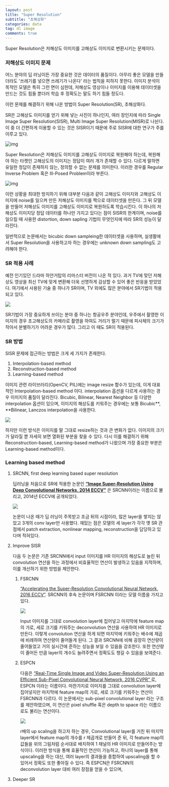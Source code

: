 ```yaml
---
layout: post
title: "Super Resolution"
subtitle: "초해상화"
categories: data
tag: dl image
comments: true
---
```


Super Resolution은 저해상도 이미지를 고해상도 이미지로 변환시키는 문제이다.

### 저해상도 이미지 문제

어느 분야의 딥 러닝이든 가장 중요한 것은 데이터의 품질이다. 아무리 좋은 모델을 만들더라도 '쓰레기를 넣으면 쓰레기가 나온다' 라는 법칙을 피하지 못한다. 이미지 분석이 목적인 모델은 특히 그런 면이 심한데, 저해상도 영상이나 이미지를 이용해 데이터셋을 만드는 것도 힘들 뿐더러 학습 후 정확도는 말도 하기 힘들 정도다.

이런 문제를 해결하기 위해 나온 방법이 Super Resolution(SR), 초해상화다.

SR은 고해상도 이미지를 얻기 위해 넣는 사진이 하나인지, 여러 장인지에 따라 Single Image Super Resolution(SISR), Multi Image Super Resolution(MISR)로 나뉜다. 이 중 더 간편하게 이용할 수 있는 것은 SISR이기 때문에 주로 SISR에 대한 연구가 주를 이루고 있다.

![img](https://imgur.com/c4mNJ1C.png)

Super Resolution은 저해상도 이미지를 고해상도 이미지로 복원해야 하는데, 복원해야 하는 타켓인 고해상도의 이미지는 정답이 여러 개가 존재할 수 있다. 다르게 말하면 유일한 정답이 존재하지 않는, 정의할 수 없는 문제를 의미한다. 이러한 경우를 Regular Inverse Problem 혹은 Ill-Posed Problem이라 부른다.

![img](https://imgur.com/ntiZNsZ.png)

이런 상황을 최대한 방지하기 위해 대부분 다음과 같이 고해상도 이미지와 고해상도 이미지에 noise를 일으켜 만든 저해상도 이미지를 짝으로 데이터셋을 만든다. 그 뒤 모델을 만들어 저해상도 이미지를 고해상도 이미지로 복원하도록 학습시킨다. 이 하나의 저해상도 이미지당 정답 데이터를 하나만 가지고 있다는 점이 SISR의 한계이며, noise를 일으킬 때 사용한 distortion, down sapling 기법이 무엇인지에 따라 SR의 성능이 달라진다.

일반적으로 논문에서는 bicubic down sampleing한 데이터셋을 사용하며, 실생활에서 Super Resolution을 사용하고자 하는 경우에는 unknown down sampling도 고려해야 한다.

###  SR 적용 사례

예전 인기있던 드라마 하얀거탑의 리마스터 버전이 나온 적 있다. 과거 TV에 맞던 저해상도 영상을 최신 TV에 맞게 변환해 더욱 선명하게 감상할 수 있어 좋은 반응을 받았었다. 여기에서 사용된 기술 중 하나가 SR이며, TV 외에도 많은 분야에서 SR기법이 적용되고 있다.

![](https://imgur.com/KtcDJhm.png)

SR기법이 가장 중요하게 쓰이는 분야 중 하나는 항공우주 분야인데, 우주에서 촬영한 이미지의 경우 초고해상도의 카메라로 촬영을 하여도 거리가 멀기 때문에 피사체의 크기가 작아서 분별하기가 어려운 경우가 많다. 그리고 이 때도 SR이 적용된다.

### SR 방법

SISR 문제에 접근하는 방법은 크게 세 가지가 존재한다.

1. Interpolation-based method
2. Reconstruction-based method
3. Learning-based method

이미지 관련 라이브러리(OpenCV, PIL)에는 image resize 함수가 있는데, 이게 대표적인 Interpolation-based method 이다. interpolation 옵션을 다르게 사용하는 경우 이미지의 품질이 달라진다. Bicubic, Bilinear, Nearest Neighbor 등 다양한 interpolation 옵션이 있으며, 이미지의 해상도를 키워주는 경우에는 보통 Bicubic**, **Bilinear, Lanczos interpolation을 사용한다.

![](https://imgur.com/c8RgC1a.png)

하지만 이런 방식은 이미지를 말 그대로 resize하는 것과 큰 변화가 없다. 이미지의 크기가 달라질 뿐 자세히 보면 열화된 부분을 찾을 수 있다. 다시 이를 해결하기 위해 Reconstruction-based, Learning-based method가 나왔으며 가장 중요한 부분은 Learning-based method이다.

### Learning based method

1. SRCNN, first deep learning based super resolution

   딥러닝을 처음으로 SR에 적용한 논문인  [**“Image Super-Resolution Using Deep Convolutional Networks, 2014 ECCV”**](https://arxiv.org/pdf/1501.00092.pdf)  은 SRCNN이라는 이름으로 불리고,  2014년 ECCV에 공개되었다.

   ![](https://imgur.com/O5UL137.png)

   논문이 나온 때가 딥 러닝이 주목받고 조금 뒤의 시점이라, 많은 layer을 쌓지는 않았고 3개의 conv layer만 사용했다. 재밌는 점은 모델의 세 layer가 각각 옛 SR 관점에서 patch extraction, nonlinear mapping, reconstruction을 담당하고 있다며 적혀있다.

2. Improve SISR

   다음 두 논문은 기존 SRCNN에서 input 이미지를 HR 이미지의 해상도로 늘린 뒤 convolution 연산을 하는 과정에서 비효율적인 연산이 발생하고 있음을 지적하며, 이를 개선하기 위한 방법을 제안한다.

   1. FSRCNN

       [“Accelerating the Super-Resolution Convolutional Neural Network, 2016 ECCV”](http://mmlab.ie.cuhk.edu.hk/projects/FSRCNN.html). SRCNN의 후속 논문이며 FSRCNN 이라는 모델 이름을 가지고 있다.

      ![](https://imgur.com/gby4sLp.png)



      Input 이미지를 그대로 convolution layer에 집어넣고 마지막에 feature map의 가로, 세로 크기를 키워주는 deconvolution 연산을 사용하여 HR 이미지로 만든다. 이렇게 convolution 연산을 하게 되면 마지막에 키워주는 배수에 제곱에 비례하여 연산량이 줄어들게 된다. 그 결과 SRCNN에 비해 굉장히 연산량이 줄어들었고 거의 실시간에 준하는 성능을 보일 수 있음을 강조한다. 또한 연산량이 줄어든 만큼 layer의 개수도 늘려주면서 정확도도 챙길 수 있음을 보여준다.

   2. ESPCN

      다음은  [“Real-Time Single Image and Video Super-Resolution Using an Efficient Sub-Pixel Convolutional Neural Network, 2016 CVPR” ](https://arxiv.org/pdf/1609.05158.pdf)로, ESPCN 이라는 이름이다. 마찬가지로 이미지를 그대로 convolution layer에 집어넣지만 마지막에 feature map의 가로, 세로 크기를 키워주는 연산이 FSRCNN과 다르다. 이 논문에서는 sub-pixel convolutional layer 라는 구조를 제안하였으며, 이 연산은 pixel shuffle 혹은 depth to space 라는 이름으로도 불리는 연산이다.

      ![](https://imgur.com/1jXQDvq.png)



      r배의 up scaling을 하고자 하는 경우, Convolutional layer를 거친 뒤 마지막 layer에서 feature map의 개수를 r 제곱개로 만들어 준 뒤, 각 feature map의 값들을 위의 그림처럼 순서대로 배치하여 1 채널의 HR 이미지로 만들어주는 방식이다. 이러한 방식을 통해 효율적인 연산이 가능하고, 하나의 layer를 통해 upscaling을 하는 대신, 여러 layer의 결과들을 종합하여 upscaling을 할 수 있어서 정확도 또한 좋아질 수 있다. 즉 ESPCN은 FSRCNN의 deconvolution layer 대비 여러 장점을 얻을 수 있으며, 

3. Deeper SR